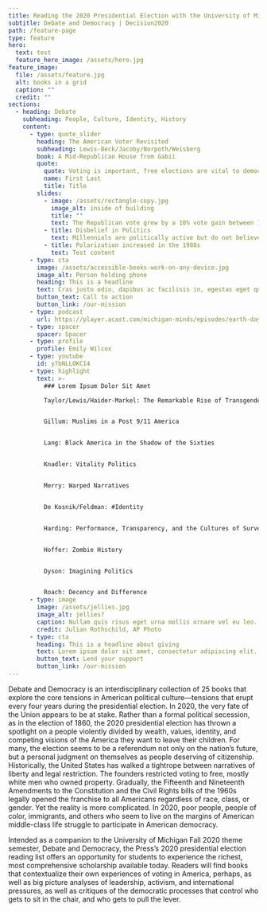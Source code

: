 ```yaml
---
title: Reading the 2020 Presidential Election with the University of Michigan Press
subtitle: Debate and Democracy | Decision2020
path: /feature-page
type: feature
hero:
  text: test
  feature_hero_image: /assets/hero.jpg
feature_image:
  file: /assets/feature.jpg
  alt: books in a grid
  caption: ""
  credit: ""
sections:
  - heading: Debate
    subheading: People, Culture, Identity, History
    content:
      - type: quote_slider
        heading: The American Voter Revisited
        subheading: Lewis-Beck/Jacoby/Norpoth/Weisberg
        book: A Mid-Republican House from Gabii
        quote:
          quote: Voting is important, free elections are vital to democracy, and U.S. presidential elections are among the most significant elections in the world.
          name: First Last
          title: Title
        slides:
          - image: /assets/rectangle-copy.jpg
            image_alt: inside of building
            title: ""
            text: The Republican vote grew by a 10% vote gain between 1996 and 2004
          - title: Disbelief in Politics
            text: Millennials are politically active but do not believe in traditional politics—“the system is rigged.” For example, they have the highest belief in climate change but do not support policy-centered climate change initiatives
          - title: Polarization increased in the 1980s
            text: Test content
      - type: cta
        image: /assets/accessible-books-work-on-any-device.jpg
        image_alt: Person holding phone
        heading: This is a headline
        text: Cras justo odio, dapibus ac facilisis in, egestas eget quam. Praesent commodo cursus magna, vel scelerisque nisl consectetur et. Integer posuere erat a ante venenatis dapibus posuere.
        button_text: Call to action
        button_link: /our-mission
      - type: podcast
        url: https://player.acast.com/michigan-minds/episodes/earth-day-at-50-andrew-gronewold-on-water-resource-managemen#?secret=hHZy80EaYm
      - type: spacer
        spacer: Spacer
      - type: profile
        profile: Emily Wilcox
      - type: youtube
        id: y7bNLLOKCI4
      - type: highlight
        text: >-
          ### Lorem Ipsum Dolor Sit Amet

          Taylor/Lewis/Haider-Markel: The Remarkable Rise of Transgender Rights


          Gillum: Muslims in a Post 9/11 America


          Lang: Black America in the Shadow of the Sixties


          Knadler: Vitality Politics


          Merry: Warped Narratives


          De Kosnik/Feldman: #Identity


          Harding: Performance, Transparency, and the Cultures of Surveillance


          Hoffer: Zombie History


          Dyson: Imagining Politics


          Roach: Decency and Difference
      - type: image
        image: /assets/jellies.jpg
        image_alt: jellies?
        caption: Nullam quis risus eget urna mollis ornare vel eu leo.
        credit: Julian Rothschild, AP Photo
      - type: cta
        heading: This is a headline about giving
        text: Lorem ipsum dolor sit amet, consectetur adipiscing elit.
        button_text: Lend your support
        button_link: /our-mission
---
```


Debate and Democracy is an interdisciplinary collection of 25 books that explore the core tensions in American political culture—tensions that erupt every four years during the presidential election. In 2020, the very fate of the Union appears to be at stake. Rather than a formal political secession, as in the election of 1860, the 2020 presidential election has thrown a spotlight on a people violently divided by wealth, values, identity, and competing visions of the America they want to leave their children. For many, the election seems to be a referendum not only on the nation’s future, but a personal judgment on themselves as people deserving of citizenship. Historically, the United States has walked a tightrope between narratives of liberty and legal restriction. The founders restricted voting to free, mostly white men who owned property. Gradually, the Fifteenth and Nineteenth Amendments to the Constitution and the Civil Rights bills of the 1960s legally opened the franchise to all Americans regardless of race, class, or gender. Yet the reality is more complicated. In 2020, poor people, people of color, immigrants, and others who seem to live on the margins of American middle-class life struggle to participate in American democracy.

Intended as a companion to the University of Michigan Fall 2020 theme semester, Debate and Democracy, the Press’s 2020 presidential election reading list offers an opportunity for students to experience the richest, most comprehensive scholarship available today. Readers will find books that contextualize their own experiences of voting in America, perhaps, as well as big picture analyses of leadership, activism, and international pressures, as well as critiques of the democratic processes that control who gets to sit in the chair, and who gets to pull the lever.
